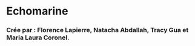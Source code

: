 <h1>Echomarine</h1>
<h3>Crée par :  Florence Lapierre, Natacha Abdallah, Tracy Gua et Maria Laura Coronel.</h3>
